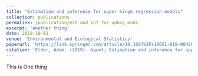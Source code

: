 ```yaml
---
title: "Estimation and inference for upper hinge regression models"
collection: publications
permalink: /publication/est_and_inf_for_uphng_mods
excerpt: 'Another thing'
date: 2019-10-01
venue: 'Environmental and Ecological Statistics'
paperurl: 'https://link.springer.com/article/10.1007%2Fs10651-019-00428-1'
citation: 'Elder, Adam. (2019). &quot; Estimation and inference for upper hinge regression models.&quot; <i>Environmental and Ecological Statistics</i>. 26: 287.'
---
```


This is One thing